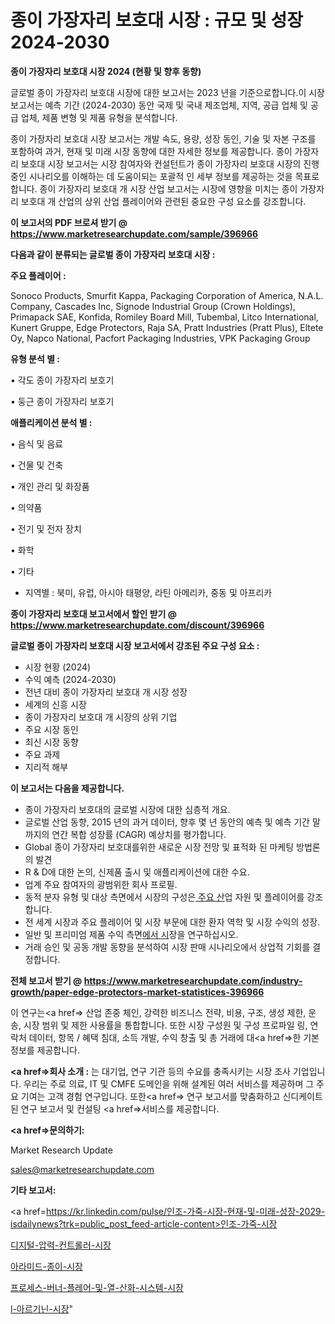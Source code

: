# 종이 가장자리 보호대 시장 : 규모 및 성장 2024-2030

<strong>종이 가장자리 보호대 시장 2024 (현황 및 향후 동향)</strong>

글로벌 종이 가장자리 보호대 시장에 대한 보고서는 2023 년을 기준으로합니다.이 시장 보고서는 예측 기간 (2024-2030) 동안 국제 및 국내 제조업체, 지역, 공급 업체 및 공급 업체, 제품 변형 및 제품 유형을 분석합니다.

종이 가장자리 보호대 시장 보고서는 개발 속도, 용량, 성장 동인, 기술 및 자본 구조를 포함하여 과거, 현재 및 미래 시장 동향에 대한 자세한 정보를 제공합니다. 종이 가장자리 보호대 시장 보고서는 시장 참여자와 컨설턴트가 종이 가장자리 보호대 시장의 진행중인 시나리오를 이해하는 데 도움이되는 포괄적 인 세부 정보를 제공하는 것을 목표로합니다. 종이 가장자리 보호대 개 시장 산업 보고서는 시장에 영향을 미치는 종이 가장자리 보호대 개 산업의 상위 산업 플레이어와 관련된 중요한 구성 요소를 강조합니다.



<strong>이 보고서의 PDF 브로셔 받기 @ <a href=https://www.marketresearchupdate.com/sample/396966>https://www.marketresearchupdate.com/sample/396966</a></strong>



<strong>다음과 같이 분류되는 글로벌 종이 가장자리 보호대 시장 :</strong>



<strong>주요 플레이어 :</strong>

Sonoco Products, Smurfit Kappa, Packaging Corporation of America, N.A.L. Company, Cascades Inc, Signode Industrial Group (Crown Holdings), Primapack SAE, Konfida, Romiley Board Mill, Tubembal, Litco International, Kunert Gruppe, Edge Protectors, Raja SA, Pratt Industries (Pratt Plus), Eltete Oy, Napco National, Pacfort Packaging Industries, VPK Packaging Group



<strong>유형 분석 별 :</strong>

• 각도 종이 가장자리 보호기

• 둥근 종이 가장자리 보호기



<strong>애플리케이션 분석 별 :</strong>

• 음식 및 음료

• 건물 및 건축

• 개인 관리 및 화장품

• 의약품

• 전기 및 전자 장치

• 화학

• 기타

<ul>
  <li>지역별 : 북미, 유럽, 아시아 태평양, 라틴 아메리카, 중동 및 아프리카</li>
</ul>


<strong>종이 가장자리 보호대 보고서에서 할인 받기 @ <a href=https://www.marketresearchupdate.com/discount/396966>https://www.marketresearchupdate.com/discount/396966</a></strong>



<strong>글로벌 종이 가장자리 보호대 시장 보고서에서 강조된 주요 구성 요소 :</strong>
<ul>
  <li>시장 현황 (2024)</li>
  <li>수익 예측 (2024-2030)</li>
  <li>전년 대비 종이 가장자리 보호대 개 시장 성장</li>
  <li>세계의 신흥 시장</li>
  <li>종이 가장자리 보호대 개 시장의 상위 기업</li>
  <li>주요 시장 동인</li>
  <li>최신 시장 동향</li>
  <li>주요 과제</li>
  <li>지리적 해부</li>
</ul>


<strong>이 보고서는 다음을 제공합니다.</strong>
<ul>
  <li>종이 가장자리 보호대의 글로벌 시장에 대한 심층적 개요.</li>
  <li>글로벌 산업 동향, 2015 년의 과거 데이터, 향후 몇 년 동안의 예측 및 예측 기간 말까지의 연간 복합 성장률 (CAGR) 예상치를 평가합니다.</li>
  <li>Global 종이 가장자리 보호대를위한 새로운 시장 전망 및 표적화 된 마케팅 방법론의 발견</li>
  <li>R &amp; D에 대한 논의, 신제품 출시 및 애플리케이션에 대한 수요.</li>
  <li>업계 주요 참여자의 광범위한 회사 프로필.</li>
  <li>동적 분자 유형 및 대상 측면에서 시장의 구성은<a href=> 주요 산</a>업 자원 및 플레이어를 강조합니다.</li>
  <li>전 세계 시장과 주요 플레이어 및 시장 부문에 대한 환자 역학 및 시장 수익의 성장.</li>
  <li>일반 및 프리미엄 제품 수익 측면<a href=>에서 시</a>장을 연구하십시오.</li>
  <li>거래 승인 및 공동 개발 동향을 분석하여 시장 판매 시나리오에서 상업적 기회를 결정합니다.</li>
</ul>



<strong>전체 보고서 받기 @ <a href=https://www.marketresearchupdate.com/industry-growth/paper-edge-protectors-market-statistices-396966>https://www.marketresearchupdate.com/industry-growth/paper-edge-protectors-market-statistices-396966</a></strong>

이 연구는<a href=> 산업 존중</a> 체인, 강력한 비즈니스 전략, 비용, 구조, 생성 제한, 운송, 시장 범위 및 제한 사용률을 통합합니다. 또한 시장 구성원 및 구성 프로파일 링, 연락처 데이터, 항목 / 혜택 침대, 소득 개발, 수익 창출 및 총 거래에 대<a href=>한 기본 </a>정보를 제공합니다.



<strong><a href=>회사 소</a>개 :</strong>
는 대기업, 연구 기관 등의 수요를 충족시키는 시장 조사 기업입니다. 우리는 주로 의료, IT 및 CMFE 도메인을 위해 설계된 여러 서비스를 제공하며 그 주요 기여는 고객 경험 연구입니다. 또한<a href=> 연구 보</a>고서를 맞춤화하고 신디케이트 된 연구 보고서 및 컨설팅 <a href=>서비스</a>를 제공합니다.



<strong><a href=>문의하기:</a></strong>

Market Research Update

sales@marketresearchupdate.com



<strong>기타 보고서:</strong>

<a href=https://kr.linkedin.com/pulse/인조-가죽-시장-현재-및-미래-성장-2029-isdailynews?trk=public_post_feed-article-content>인조-가죽-시장</a>

<a href=https://www.linkedin.com/pulse/디지털-압력-컨트롤러-시장-경쟁-분석-및-성장-잠재력-2029/>디지털-압력-컨트롤러-시장</a>

<a href=https://www.linkedin.com/pulse/아라미드-종이-시장-경쟁-분석-및-성장-잠재력-2029-trendsetters-talk-360-analysis-khulf/>아라미드-종이-시장</a>

<a href=https://www.linkedin.com/pulse/프로세스-버너-플레어-및-열-산화-시스템-시장-경쟁-분석-성장-wyfnf/>프로세스-버너-플레어-및-열-산화-시스템-시장</a>

<a href=https://www.linkedin.com/pulse/l-아르기닌-시장-현재-및-미래-성장-2030-market-matrix-musings-analysis-kfjcc/>l-아르기닌-시장</a>"
